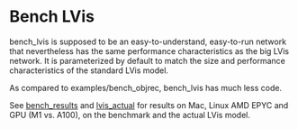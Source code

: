 # Bench LVis

bench_lvis is supposed to be an easy-to-understand, easy-to-run network that nevertheless has the same performance characteristics as the big LVis network.  It is parameterized by default to match the size and performance characteristics of the standard LVis model.

As compared to examples/bench_objrec, bench_lvis has much less code.

See [bench_results](bench_results.md) and [lvis_actual](lvis_actual.md) for results on Mac, Linux AMD EPYC and GPU (M1 vs. A100), on the benchmark and the actual LVis model.

